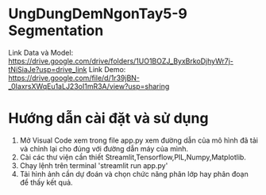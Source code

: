 # UngDungDemNgonTay5-9 Segmentation
Link Data và Model: https://drive.google.com/drive/folders/1UO1BOZJ_ByxBrkoDjhyWr7j-tNiSiaJe?usp=drive_link
Link Demo: https://drive.google.com/file/d/1r39jBN-_0IaxrsXWqEu1aLJ23oI1mR3A/view?usp=sharing
# Hướng dẫn cài đặt và sử dụng
1. Mở Visual Code xem trong file app.py xem đường dẫn của mô hình đã tải và chỉnh lại cho đúng với đường dẫn máy của mình.
2. Cài các thư viện cần thiết Streamlit,Tensorflow,PIL,Numpy,Matplotlib.
3. Chạy lệnh trên terminal 'streamlit run app.py'
4. Tải hình ảnh cần dự đoán và chọn chức năng phân lớp hay phân đoạn để thấy kết quả.
